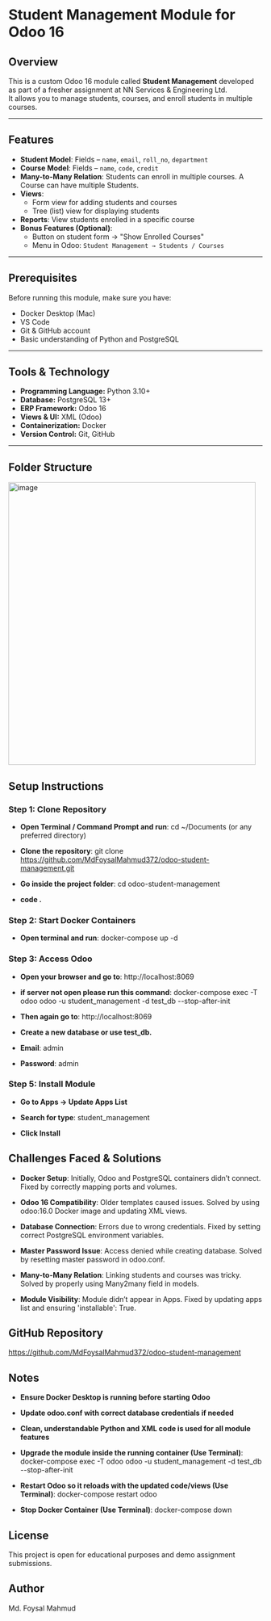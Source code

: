 # Student Management Module for Odoo 16

## Overview
This is a custom Odoo 16 module called **Student Management** developed as part of a fresher assignment at NN Services & Engineering Ltd.  
It allows you to manage students, courses, and enroll students in multiple courses.

---

## Features
- **Student Model**: Fields – `name`, `email`, `roll_no`, `department`
- **Course Model**: Fields – `name`, `code`, `credit`
- **Many-to-Many Relation**: Students can enroll in multiple courses. A Course can have multiple Students.
- **Views**:
  - Form view for adding students and courses
  - Tree (list) view for displaying students
- **Reports**: View students enrolled in a specific course
- **Bonus Features (Optional)**:
  - Button on student form → "Show Enrolled Courses"
  - Menu in Odoo: `Student Management → Students / Courses`

---

## Prerequisites
Before running this module, make sure you have:
- Docker Desktop (Mac)
- VS Code 
- Git & GitHub account
- Basic understanding of Python and PostgreSQL

---

## Tools & Technology
- **Programming Language:** Python 3.10+
- **Database:** PostgreSQL 13+
- **ERP Framework:** Odoo 16
- **Views & UI:** XML (Odoo)
- **Containerization:** Docker
- **Version Control:** Git, GitHub

---

## Folder Structure
<img width="490" height="560" alt="image" src="https://github.com/user-attachments/assets/f924c96a-4c2a-4886-aa62-70a844442b46" />





## Setup Instructions

### Step 1: Clone Repository

- **Open Terminal / Command Prompt and run**: cd ~/Documents (or any preferred directory)

- **Clone the repository**: git clone https://github.com/MdFoysalMahmud372/odoo-student-management.git

- **Go inside the project folder**: cd odoo-student-management
- **code .**

### Step 2: Start Docker Containers
- **Open terminal and run**: docker-compose up -d

### Step 3: Access Odoo

- **Open your browser and go to**: http://localhost:8069
- **if server not open please run this command**: docker-compose exec -T odoo odoo -u student_management -d test_db --stop-after-init
-  **Then again go to**: http://localhost:8069

- **Create a new database or use test_db.**
- **Email**: admin
- **Password**: admin

### Step 5: Install Module

- **Go to Apps → Update Apps List**

- **Search for type**: student_management

- **Click Install**


## Challenges Faced & Solutions

- **Docker Setup**: Initially, Odoo and PostgreSQL containers didn’t connect. Fixed by correctly mapping ports and volumes.

- **Odoo 16 Compatibility**: Older templates caused issues. Solved by using odoo:16.0 Docker image and updating XML views.

- **Database Connection**: Errors due to wrong credentials. Fixed by setting correct PostgreSQL environment variables.

- **Master Password Issue**: Access denied while creating database. Solved by resetting master password in odoo.conf.

- **Many-to-Many Relation**: Linking students and courses was tricky. Solved by properly using Many2many field in models.

- **Module Visibility**: Module didn’t appear in Apps. Fixed by updating apps list and ensuring 'installable': True.



## GitHub Repository

https://github.com/MdFoysalMahmud372/odoo-student-management



## Notes

- **Ensure Docker Desktop is running before starting Odoo**

- **Update odoo.conf with correct database credentials if needed**

- **Clean, understandable Python and XML code is used for all module features**
- **Upgrade the module inside the running container (Use Terminal)**:  docker-compose exec -T odoo odoo -u student_management -d test_db --stop-after-init
- **Restart Odoo so it reloads with the updated code/views (Use Terminal)**: docker-compose restart odoo
- **Stop Docker Container (Use Terminal)**: docker-compose down


## License

This project is open for educational purposes and demo assignment submissions.

## Author

Md. Foysal Mahmud




